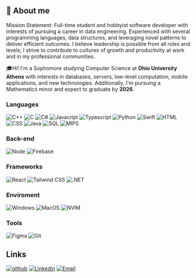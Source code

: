 ## 👋 About me

Mission Statement: Full-time student and hobbyist software developer with interests of pursuing a career in data engineering. Experienced with several programming languages, data structures, and leveraging novel patterns to deliver efficient outcomes. I believe leadership is possible from all roles
and levels; I strive to contribute to cultures of growth and productivity at work and in my professional communities.

🎓Hi! I'm a Sophomore studying Computer Science at **Ohio University Athens** with interests in databases, servers, low-level computation, mobile applications, and new technologies. Additionally, I'm pursuing a Mathematics minor and expect to graduate by **2026**.

### Languages

![C++](https://img.shields.io/badge/C++-blue?style=for-the-badge&logo=cplusplus&logoColor=white)
![C](https://img.shields.io/badge/C-blue?style=for-the-badge&logo=c&logoColor=white)
![C#](https://img.shields.io/badge/Csharp-blue?style=for-the-badge&logo=csharp&logoColor=white)
![Javacript](https://img.shields.io/badge/Javascript-black?style=for-the-badge&logo=Javascript&logoColor=gold)
![Typescript](https://img.shields.io/badge/Typescript-3178C6?style=for-the-badge&logo=Typescript&logoColor=white)
![Python](https://img.shields.io/badge/Python-white?style=for-the-badge&logo=Python&logoColor=yellow)
![Swift](https://img.shields.io/badge/Swift-orange?style=for-the-badge&logo=Swift&logoColor=white)
![HTML](https://img.shields.io/badge/HTML-E34F26?style=for-the-badge&logo=html5&logoColor=white)
![CSS](https://img.shields.io/badge/CSS-1572B6?style=for-the-badge&logo=css3&logoColor=white)
![Java](https://img.shields.io/badge/Java-red?style=for-the-badge&logo=coffee&logoColor=white)
![SQL](https://img.shields.io/badge/SQL-blue?style=for-the-badge&logo=sql&logoColor=white)
![MIPS](https://img.shields.io/badge/mips-red?style=for-the-badge&logo=mips&logoColor=white)

### Back-end

![Node](https://img.shields.io/badge/Node.js-black?style=for-the-badge&logo=Node.js&logoColor=green)
![Firebase](https://img.shields.io/badge/Firebase-white?style=for-the-badge&logo=Firebase&logoColor=orange)

### Frameworks

![React](https://img.shields.io/badge/React-blue?style=for-the-badge&logo=React&logoColor=white)
![Tailwind CSS](https://img.shields.io/badge/Tailwind-blue?style=for-the-badge&logo=Tailwind&logoColor=white)
![.NET](https://img.shields.io/badge/dotnet-blue?style=for-the-badge&logo=dotnet&logoColor=black)

### Enviroment

![Windows](https://img.shields.io/badge/Windows_10-darkblue?style=for-the-badge&logo=Windows&logoColor=white)
![MacOS](https://img.shields.io/badge/macOS-black?style=for-the-badge&logo=Apple&logoColor=white)
![NVIM](https://img.shields.io/badge/VIM-007ACC?style=for-the-badge&logo=VIM&logoColor=white)

### Tools

![Figma](https://img.shields.io/badge/Figma-pink?style=for-the-badge&logo=Figma&logoColor=white)
![Git](https://img.shields.io/badge/git-red?style=for-the-badge&logo=git&logoColor=white)

## Links
[![github](https://img.shields.io/badge/GitHub-000000?style=for-the-badge&logo=GitHub&logoColor=white)](https://github.com/ZacharyWolfe)
[![Linkedin](https://img.shields.io/badge/Linkedin-0077B5?style=for-the-badge&logo=Linkedin&logoColor=white)](https://www.linkedin.com/in/zacharywolfe295/)
[![Email](https://img.shields.io/badge/Email-green?style=for-the-badge&logo=Gmail&logoColor=white)](mailto:zacharywolfe29@gmail.com)
